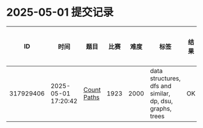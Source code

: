 # 2025-05-01 提交记录

 | ID | 时间 | 题目 | 比赛 | 难度 | 标签 | 结果 | 测试用例 | 运行时间 | 内存消耗 |
 |----|------|-----|-----|------|-----|------|---------|--------|----------|
 | 317929406 | 2025-05-01  17:20:42 | [Count Paths](https://codeforces.com/problemset/problem/1923/E) | 1923 | 2000 | data structures, dfs and similar, dp, dsu, graphs, trees | OK | 44 | 812ms | 15200KB |